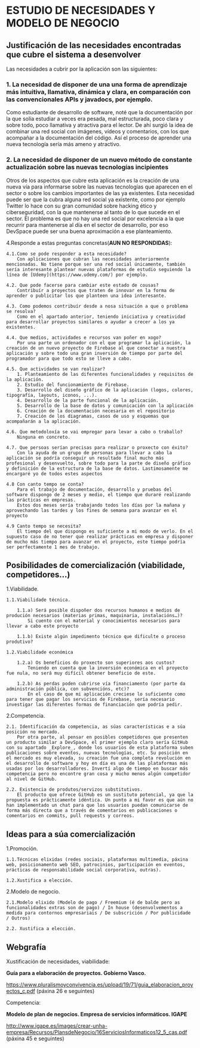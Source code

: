# ESTUDIO DE NECESIDADES Y MODELO DE NEGOCIO

## Justificación de las necesidades encontradas que cubre el sistema a desenvolver
Las necesidades a cubrir por la aplicación son las siguientes:

### 1. La necesidad de disponer de una una forma de aprendizaje más intuitiva, llamativa, dinámica y clara, en comparación con las convencionales APIs y javadocs, por ejemplo.
Como estudiante de desarrollo de software, noté que la documentación por la que solía estudiar a veces era pesada, mal estructurada, poco clara y sobre todo, poco llamativa y atractiva para el lector. De ahí surgió la idea de combinar una red social con imágenes, vídeos y comentarios, con los que acompañar a la documentación del código. Así el proceso de aprender una nueva tecnología sería más ameno y atractivo.

### 2. La necesidad de disponer de un nuevo método de constante actualización sobre las nuevas tecnologías incipientes
Otros de los aspectos que cubre esta aplicación es la creación de una nueva vía para informarse sobre las nuevas tecnologías que aparecen en el sector o sobre los cambios importantes de las ya existentes. Esta necesidad puede ser que la cubra alguna red social ya existente, como por ejemplo Twitter lo hace con su gran comunidad sobre hacking ético y ciberseguridad, con la que mantenerse al tanto de lo que sucede en el sector. El problema es que no hay una red social por excelencia a la que recurrir para mantenerse al día en el sector de desarrollo, por eso DevSpace puede ser una buena aproximación a ese planteamiento.

4.Responde a estas preguntas concretas(**AUN NO RESPONDIDAS**):

    4.1.Como se pode responder a esta necesidade?
        Con aplicaciones que cubran las necesidades anteriormente mencionadas. No tiene porque ser una red social únicamente, también sería interesante plantear nuevas plataformas de estudio seguiendo la línea de [Udemy](https://www.udemy.com/) por ejemplo.
    
    4.2. Que pode facerse para cambiar este estado de cousas? 
        Contribuír a proyectos que traten de innovar en la forma de aprender o publicitar los que planteen una idea interesante.
    
    4.3. Como podemos contribuír desde a nosa situación a que o problema se resolva? 
        Como en el apartado anterior, teniendo iniciativa y creatividad para desarrollar proyectos similares o ayudar a crecer a los ya existentes.
    
    4.4. Que medios, actividades e recursos van poñer en xogo? 
        Por una parte un ordenador con el que programar la aplicación, la creación de un nuevo proyecto de Firebase al que conectar a nuestra aplicación y sobre todo una gran inversión de tiempo por parte del programador para que todo esto se lleve a cabo.

    4.5. Que actividades se van realizar? 
        1. Planteamiento de las diferentes funcionalidades y requisitos de la aplicación.
        2. Estudio del funcionamiento de Firebase.
        3. Desarrollo del diseño gráfico de la aplicación (logos, colores, tipografía, layouts, iconos, ...).
        4. Desarrollo de la parte funcional de la aplicación.
        5. Desarrollo de la base de datos y comunicación con la aplicación
        6. Creación de la documentación necesaria en el repositorio
        7. Creación de los diagramas, casos de uso y esquemas que acompañarán a la aplicación. 
    
    4.6. Que metodoloxía se vai empregar para levar a cabo o traballo?
        Ninguna en concreto.
    
    4.7. Que persoas serían precisas para realizar o proxecto con éxito? 
        Con la ayuda de un grupo de personas para llevar a cabo la aplicación se podría conseguir un resultado final mucho más profesional y desenvuelto, sobre todo para la parte de diseño gráfico y definición de la estructura de la base de datos. Lastimosamente me encargaré yo de todos estes aspectos
    
    4.8 Con canto tempo se conta? 
        Para el trabajo de documentación, desarrollo y pruebas del software dispongo de 2 meses y medio, el tiempo que duraré realizando las prácticas en empresas.
        Estos dos meses sería trabajando todos los días por la mañana y aprovechando las tardes y los fines de semana para avanzar en el proyecto
    
    4.9 Canto tempo se necesita?
        El tiempo del que dispongo es suficiente a mi modo de verlo. En el supuesto caso de no tener que realizar prácticas en empresa y disponer de mucho más tiempo para avanzar en el proyecto, este tiempo podría ser perfectamente 1 mes de trabajo.

## Posibilidades de comercialización (viabilidade, competidores…)

1.Viabilidade.

    1.1.Viabilidade técnica.
    
        1.1.a) Será posible dispoñer dos recursos humanos e medios de produción necesarios (materias primas, maquinaria, instalacións…)?
            Si cuento con el material y conocimientos necesarios para llevar a cabo este proyecto

        1.1.b) Existe algún impedimento técnico que dificulte o proceso produtivo?
        
    1.2.Viabilidade económica
    
        1.2.a) Os beneficios do proxecto son superiores aos custos?
            Teniendo en cuenta que la inversión económica en el proyecto fue nula, no será muy difícil obtener beneficio de este.

        1.2.b) As perdas poden cubrirse vía financiamento (por parte da administración pública, con subvencións, etc)?
            En el caso de que mi aplicación creciese lo suficiente como para tener que pagar los servicios de Firebase, sería necesario investigar las diferentes formas de financiación que podría pedir.


2.Competencia.

    2.1. Identificación da competencia, as súas características e a súa posición no mercado.
        Por otra parte, al pensar en posibles competidores que presenten un producto similar a DevSpace, el primer ejemplo claro sería GitHub con su apartado _Explore_, donde los usuarios de esta plataforma suben publicaciones sobre eventos, nuevas tecnologías, etc. Su posición en el mercado es muy elevada, su creación fue una completa revolución en el desarrollo de software y hoy en día es una de las plataformas más usadas por los desarrolladores. Invertí algo de tiempo en buscar más competencia pero no encontre gran cosa y mucho menos algún competidor al nivel de GitHub.

    2.2. Existencia de produtos/servizos substitutivos.
        El producto que ofrece GitHub es un sustituto potencial, ya que la propuesta es prácticamente idéntica. Un punto a mi favor es que aún no han implementado un chat para que los usuarios puedan comunicarse de forma más directa que a través de comentarios en publicaciones o comentarios en commits, pull requests y correos.

## Ideas para a súa comercialización

1.Promoción.

    1.1.Técnicas elixidas (redes sociais, plataformas multimedia, páxina web, posicionamento web SEO, patrocinios, participación en eventos, prácticas de responsabilidade social corporativa, outras).
    
    1.2.Xustifica a elección.

2.Modelo de negocio.

    2.1.Modelo elixido (Modelo de pago / Freemium (é de balde pero as funcionalidades extras son de pago) / In house (desenvolvementos a medida para contornos empresariais / De subscrición / Por publicidade / Outros)
    
    2.2. Xustifica a elección.

## Webgrafía

Xustificación de necesidades, viabilidade:

**Guía para a elaboración de proyectos. Gobierno Vasco.**

<https://www.pluralismoyconvivencia.es/upload/19/71/guia_elaboracion_proyectos_c.pdf>  (páxina 26 e seguintes)

Competencia:

**Modelo de plan de negocios. Empresa de servicios informáticos. IGAPE**

<http://www.igape.es/images/crear-unha-empresa/Recursos/PlansdeNegocio/16ServiciosInformaticos12_5_cas.pdf>
(páxina 45 e seguintes)
